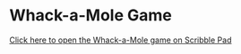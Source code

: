 # Whack-a-Mole Game

[Click here to open the Whack-a-Mole game on Scribble Pad](https://app.scribbler.live/#local:3/#url=https://github.com/Adiraj-kashyap/Whack-A-Mole/blob/main/start.html)
